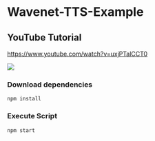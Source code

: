 # Wavenet-TTS-Example

## YouTube Tutorial

https://www.youtube.com/watch?v=uxjPTalCCT0

 [![](http://img.youtube.com/vi/uxjPTalCCT0/0.jpg)](https://www.youtube.com/watch?v=uxjPTalCCT0)

 
### Download dependencies
`npm install`

### Execute Script
`npm start`



